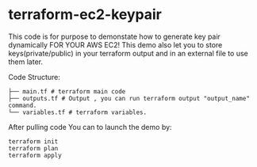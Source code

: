 # terraform-ec2-keypair


This code is for purpose to demonstate how to generate key pair dynamically FOR YOUR AWS EC2!
This demo also let you to store keys(private/public) in your terraform output and in an external file to use them later.

Code Structure: 
```
├── main.tf # terraform main code
├── outputs.tf # Output , you can run terraform output "output_name" command.
└── variables.tf # terraform variables.
```

After pulling code You can to launch the demo by:
```
terraform init
terraform plan
terraform apply
```

